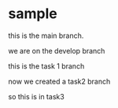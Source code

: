 # sample

this is the main branch.

we are on the develop branch

this is the task 1 branch

now we created a task2 branch

so this is in task3